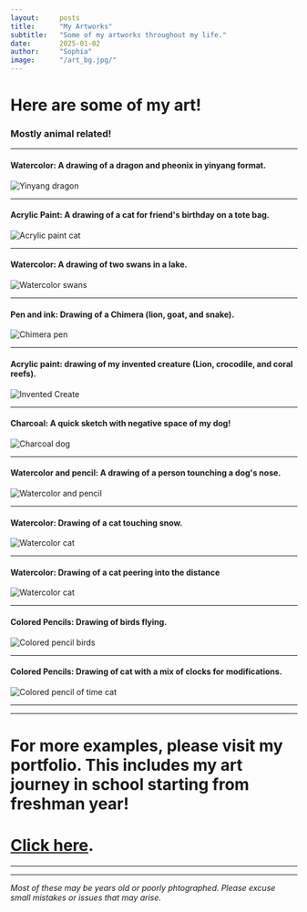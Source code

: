 ```yaml
---
layout:     posts
title:      "My Artworks"
subtitle:   "Some of my artworks throughout my life."
date:       2025-01-02
author:     "Sophia"
image:      "/art_bg.jpg/"
---
```

                                                                                                                                                                                                                                                                                                                                                                                                                                                                                              
# Here are some of my art! 
### Mostly animal related!

---

<!-- Insert images here for later -->

#### Watercolor: A drawing of a dragon and pheonix in yinyang format.
![Yinyang dragon](/watercolor.jpg)

---

#### Acrylic Paint: A drawing of a cat for friend's birthday on a tote bag. 
![Acrylic paint cat](/acrylic_paint_2.jpg)

---

#### Watercolor: A drawing of two swans in a lake.
![Watercolor swans](/watercolor_4.jpg)

---

#### Pen and ink: Drawing of a Chimera (lion, goat, and snake).
![Chimera pen](/pen.jpg) 

---

#### Acrylic paint: drawing of my invented creature (Lion, crocodile, and coral reefs).
![Invented Create](/acrylic.jpg)

---

#### Charcoal: A quick sketch with negative space of my dog!
![Charcoal dog](/charcoal.JPG)

---

#### Watercolor and pencil: A drawing of a person tounching a dog's nose.
![Watercolor and pencil](/mixed-media.JPG)

---

#### Watercolor: Drawing of a cat touching snow. 
![Watercolor cat](/watercolor_2.jpg)

---

#### Watercolor: Drawing of a cat peering into the distance 
![Watercolor cat](/watercolor_3.jpg)

---

#### Colored Pencils: Drawing of birds flying. 
![Colored pencil birds](/color_pencil.JPG)

---

#### Colored Pencils: Drawing of cat with a mix of clocks for modifications. 
![Colored pencil of time cat](/color_pencil_2.jpg)



---
---

# For more examples, please visit my portfolio. This includes my art journey in school starting from freshman year! 
# [Click here](https://sites.google.com/gilbertschools.net/sophiaportfolio/about-me). 



---
---

_Most of these may be years old or poorly phtographed. Please excuse small mistakes or issues that may arise._